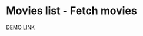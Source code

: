 # Movies list - Fetch movies
 [DEMO LINK](https://tarasulko.github.io/react_movies-list-fetch-movies/)
